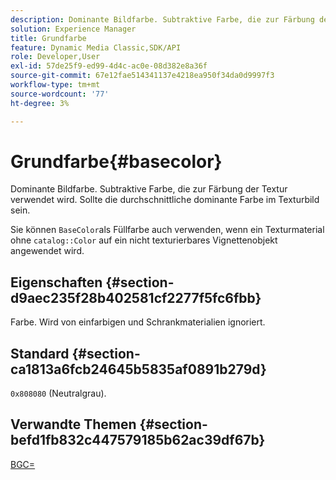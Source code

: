 ```yaml
---
description: Dominante Bildfarbe. Subtraktive Farbe, die zur Färbung der Textur verwendet wird. Sollte die durchschnittliche dominante Farbe im Texturbild sein.
solution: Experience Manager
title: Grundfarbe
feature: Dynamic Media Classic,SDK/API
role: Developer,User
exl-id: 57de25f9-ed99-4d4c-ac0e-08d382e8a36f
source-git-commit: 67e12fae514341137e4218ea950f34da0d9997f3
workflow-type: tm+mt
source-wordcount: '77'
ht-degree: 3%

---
```


# Grundfarbe{#basecolor}

Dominante Bildfarbe. Subtraktive Farbe, die zur Färbung der Textur verwendet wird. Sollte die durchschnittliche dominante Farbe im Texturbild sein.

Sie können `BaseColor`als Füllfarbe auch verwenden, wenn ein Texturmaterial ohne `catalog::Color` auf ein nicht texturierbares Vignettenobjekt angewendet wird.

## Eigenschaften {#section-d9aec235f28b402581cf2277f5fc6fbb}

Farbe. Wird von einfarbigen und Schrankmaterialien ignoriert.

## Standard {#section-ca1813a6fcb24645b5835af0891b279d}

`0x808080` (Neutralgrau).

## Verwandte Themen {#section-befd1fb832c447579185b62ac39df67b}

[BGC=](../../../../../ir-api/http-protocol/image-rendering-api-ref/c-ir-http-protocol-ref/c-ir-http-protocol-command-reference/r-ir-bgc.md#reference-3f5c78cea01c4a85aa582076d23aebb0)
